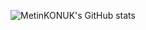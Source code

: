![MetinKONUK's GitHub stats](https://github-readme-stats.vercel.app/api?username=MetinKONUK&show_icons=true&theme=tokyonight)
